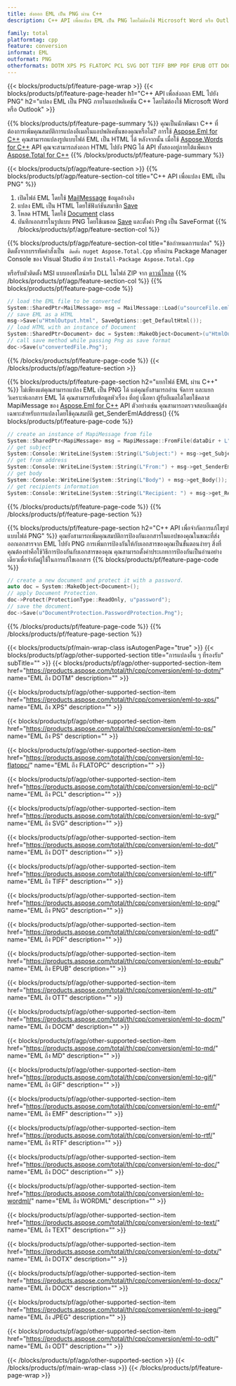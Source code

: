 ```yaml
---
title: ส่งออก EML เป็น PNG ผ่าน C++
description: C++ API เพื่อแปลง EML เป็น PNG โดยไม่ต้องใช้ Microsoft Word หรือ Outlook

family: total
platformtag: cpp
feature: conversion
informat: EML
outformat: PNG
otherformats: DOTM XPS PS FLATOPC PCL SVG DOT TIFF BMP PDF EPUB OTT DOCM MD GIF EMF RTF DOC WORDML TEXT DOTX DOCX JPEG ODT
---
```

{{< blocks/products/pf/feature-page-wrap >}}
{{< blocks/products/pf/feature-page-header h1="C++ API เพื่อส่งออก EML ไปยัง PNG" h2="แปลง EML เป็น PNG ภายในแอปพลิเคชัน C++ โดยไม่ต้องใช้ Microsoft Word หรือ Outlook" >}}

{{% blocks/products/pf/feature-page-summary %}}
คุณเป็นนักพัฒนา C++ ที่ต้องการเพิ่มคุณสมบัติการแปลงอีเมลในแอปพลิเคชันของคุณหรือไม่? การใช้ [Aspose.Eml for C++](https://products.aspose.com/eml/cpp/) คุณสามารถแปลงรูปแบบไฟล์ EML เป็น HTML ได้ หลังจากนั้น เมื่อใช้ [Aspose.Words for C++](https://products.aspose.com/words/cpp/) API คุณจะสามารถส่งออก HTML ไปยัง PNG ได้ API ทั้งสองอยู่ภายใต้แพ็คเกจ [Aspose.Total for C++](https://products.aspose.com/total/cpp/) 
{{% /blocks/products/pf/feature-page-summary  %}}

{{< blocks/products/pf/agp/feature-section >}}
{{% blocks/products/pf/agp/feature-section-col title="C++ API เพื่อแปลง EML เป็น PNG" %}}
1. เปิดไฟล์ EML โดยใช้ [MailMessage](https://reference.aspose.com/eml/cpp/class/aspose.eml.mail_message) ข้อมูลอ้างอิง
2. แปลง EML เป็น HTML โดยใช้ฟังก์ชันสมาชิก [Save](https://reference.aspose.com/eml/cpp/class/aspose.eml.mail_message#a7e7c6b50c8db5a8bcc6934db02b4a786)
3. โหลด HTML โดยใช้ [Document](https://reference.aspose.com/words/cpp/class/aspose.words.document) class
4. บันทึกเอกสารในรูปแบบ PNG โดยใช้เมธอด [Save](https://reference.aspose.com/words/cpp/class/aspose.words.document#save_string_saveformat) และตั้งค่า Png เป็น SaveFormat
{{% /blocks/products/pf/agp/feature-section-col %}}

{{% blocks/products/pf/agp/feature-section-col title="ข้อกำหนดการแปลง" %}}
ติดตั้งจากบรรทัดคำสั่งเป็น ``` ติดตั้ง nuget Aspose.Total.Cpp``` หรือผ่าน Package Manager Console ของ Visual Studio ด้วย ```Install-Package Aspose.Total.Cpp```

หรือรับตัวติดตั้ง MSI แบบออฟไลน์หรือ DLL ในไฟล์ ZIP จาก [ดาวน์โหลด](https://downloads.aspose.com/total/cpp)
{{% /blocks/products/pf/agp/feature-section-col %}}
{{% blocks/products/pf/feature-page-code %}}

```cpp
// load the EML file to be converted
System::SharedPtr<MailMessage> msg = MailMessage::Load(u"sourceFile.eml");
// save EML as a HTML 
msg->Save(u"HtmlOutput.html", SaveOptions::get_DefaultHtml());  
// load HTML with an instance of Document
System::SharedPtr<Document> doc = System::MakeObject<Document>(u"HtmlOutput.html");
// call save method while passing Png as save format
doc->Save(u"convertedFile.Png");
```


{{% /blocks/products/pf/feature-page-code %}}
{{< /blocks/products/pf/agp/feature-section >}}

{{% blocks/products/pf/feature-page-section  h2="แยกไฟล์ EML ผ่าน C++" %}}
ไม่เพียงแต่คุณสามารถแปลง EML เป็น PNG ได้ แต่คุณยังสามารถอ่าน จัดการ และแยกวิเคราะห์เอกสาร EML ได้ คุณสามารถรับข้อมูลหัวเรื่อง ที่อยู่ เนื้อหา ผู้รับอีเมลได้โดยใช้คลาส MapiMessage ของ [Aspose.Eml for C++](https://products.aspose.com/eml/cpp/) API ตัวอย่างเช่น คุณสามารถตรวจสอบอีเมลผู้ส่งเฉพาะสำหรับการแปลงโดยใช้คุณสมบัติ get_SenderEmlAddress()
{{% blocks/products/pf/feature-page-code %}}

```cpp
// create an instance of MapiMessage from file
System::SharedPtr<MapiMessage> msg = MapiMessage::FromFile(dataDir + L"message.eml");
// get subject
System::Console::WriteLine(System::String(L"Subject:") + msg->get_Subject());
// get from address
System::Console::WriteLine(System::String(L"From:") + msg->get_SenderEmlAddress());
// get body
System::Console::WriteLine(System::String(L"Body") + msg->get_Body());
// get recipients information
System::Console::WriteLine(System::String(L"Recipient: ") + msg->get_Recipients());
```

{{% /blocks/products/pf/feature-page-code  %}}
{{% /blocks/products/pf/feature-page-section %}}

{{% blocks/products/pf/feature-page-section  h2="C++ API เพื่อจำกัดการแก้ไขรูปแบบไฟล์ PNG" %}}
คุณยังสามารถเพิ่มคุณสมบัติการป้องกันเอกสารในแอปของคุณในขณะที่ส่งออกเอกสารจาก EML ไปยัง PNG การเพิ่มการป้องกันให้กับเอกสารของคุณเป็นขั้นตอนง่ายๆ สิ่งที่คุณต้องทำคือใช้วิธีการป้องกันกับเอกสารของคุณ คุณสามารถตั้งค่าประเภทการป้องกันเป็นอ่านอย่างเดียวเพื่อจำกัดผู้ใช้ในการแก้ไขเอกสาร
{{% blocks/products/pf/feature-page-code %}}

```cpp
// create a new document and protect it with a password.
auto doc = System::MakeObject<Document>();
// apply Document Protection.
doc->Protect(ProtectionType::ReadOnly, u"password");
// save the document.
doc->Save(u"DocumentProtection.PasswordProtection.Png");
```

{{% /blocks/products/pf/feature-page-code  %}}
{{% /blocks/products/pf/feature-page-section %}}

{{< blocks/products/pf/main-wrap-class isAutogenPage="true" >}}
{{< blocks/products/pf/agp/other-supported-section title="การแปลงอื่น ๆ ที่รองรับ" subTitle="" >}}
{{< blocks/products/pf/agp/other-supported-section-item href="https://products.aspose.com/total/th/cpp/conversion/eml-to-dotm/" name="EML ถึง DOTM" description="" >}}

{{< blocks/products/pf/agp/other-supported-section-item href="https://products.aspose.com/total/th/cpp/conversion/eml-to-xps/" name="EML ถึง XPS" description="" >}}

{{< blocks/products/pf/agp/other-supported-section-item href="https://products.aspose.com/total/th/cpp/conversion/eml-to-ps/" name="EML ถึง PS" description="" >}}

{{< blocks/products/pf/agp/other-supported-section-item href="https://products.aspose.com/total/th/cpp/conversion/eml-to-flatopc/" name="EML ถึง FLATOPC" description="" >}}

{{< blocks/products/pf/agp/other-supported-section-item href="https://products.aspose.com/total/th/cpp/conversion/eml-to-pcl/" name="EML ถึง PCL" description="" >}}

{{< blocks/products/pf/agp/other-supported-section-item href="https://products.aspose.com/total/th/cpp/conversion/eml-to-svg/" name="EML ถึง SVG" description="" >}}

{{< blocks/products/pf/agp/other-supported-section-item href="https://products.aspose.com/total/th/cpp/conversion/eml-to-dot/" name="EML ถึง DOT" description="" >}}

{{< blocks/products/pf/agp/other-supported-section-item href="https://products.aspose.com/total/th/cpp/conversion/eml-to-tiff/" name="EML ถึง TIFF" description="" >}}

{{< blocks/products/pf/agp/other-supported-section-item href="https://products.aspose.com/total/th/cpp/conversion/eml-to-png/" name="EML ถึง PNG" description="" >}}

{{< blocks/products/pf/agp/other-supported-section-item href="https://products.aspose.com/total/th/cpp/conversion/eml-to-pdf/" name="EML ถึง PDF" description="" >}}

{{< blocks/products/pf/agp/other-supported-section-item href="https://products.aspose.com/total/th/cpp/conversion/eml-to-epub/" name="EML ถึง EPUB" description="" >}}

{{< blocks/products/pf/agp/other-supported-section-item href="https://products.aspose.com/total/th/cpp/conversion/eml-to-ott/" name="EML ถึง OTT" description="" >}}

{{< blocks/products/pf/agp/other-supported-section-item href="https://products.aspose.com/total/th/cpp/conversion/eml-to-docm/" name="EML ถึง DOCM" description="" >}}

{{< blocks/products/pf/agp/other-supported-section-item href="https://products.aspose.com/total/th/cpp/conversion/eml-to-md/" name="EML ถึง MD" description="" >}}

{{< blocks/products/pf/agp/other-supported-section-item href="https://products.aspose.com/total/th/cpp/conversion/eml-to-gif/" name="EML ถึง GIF" description="" >}}

{{< blocks/products/pf/agp/other-supported-section-item href="https://products.aspose.com/total/th/cpp/conversion/eml-to-emf/" name="EML ถึง EMF" description="" >}}

{{< blocks/products/pf/agp/other-supported-section-item href="https://products.aspose.com/total/th/cpp/conversion/eml-to-rtf/" name="EML ถึง RTF" description="" >}}

{{< blocks/products/pf/agp/other-supported-section-item href="https://products.aspose.com/total/th/cpp/conversion/eml-to-doc/" name="EML ถึง DOC" description="" >}}

{{< blocks/products/pf/agp/other-supported-section-item href="https://products.aspose.com/total/th/cpp/conversion/eml-to-wordml/" name="EML ถึง WORDML" description="" >}}

{{< blocks/products/pf/agp/other-supported-section-item href="https://products.aspose.com/total/th/cpp/conversion/eml-to-text/" name="EML ถึง TEXT" description="" >}}

{{< blocks/products/pf/agp/other-supported-section-item href="https://products.aspose.com/total/th/cpp/conversion/eml-to-dotx/" name="EML ถึง DOTX" description="" >}}

{{< blocks/products/pf/agp/other-supported-section-item href="https://products.aspose.com/total/th/cpp/conversion/eml-to-docx/" name="EML ถึง DOCX" description="" >}}

{{< blocks/products/pf/agp/other-supported-section-item href="https://products.aspose.com/total/th/cpp/conversion/eml-to-jpeg/" name="EML ถึง JPEG" description="" >}}

{{< blocks/products/pf/agp/other-supported-section-item href="https://products.aspose.com/total/th/cpp/conversion/eml-to-odt/" name="EML ถึง ODT" description="" >}}


{{< /blocks/products/pf/agp/other-supported-section >}}
{{< /blocks/products/pf/main-wrap-class >}}
{{< /blocks/products/pf/feature-page-wrap >}}